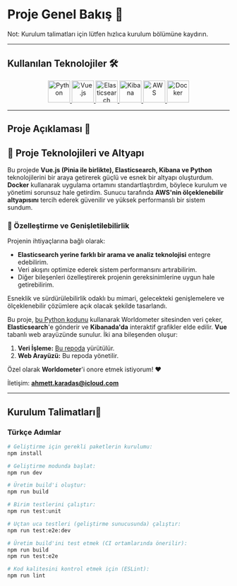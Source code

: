 # Proje Genel Bakış 🚀

<div id="kurulum-talimatlari"></div>
Not: Kurulum talimatları için lütfen hızlıca kurulum bölümüne kaydırın. 

---

## Kullanılan Teknolojiler 🛠️
<div align="center">
  <!-- Türkçe İpuçları -->
  <a href="https://www.python.org/" title="Python" target="_blank">
    <img src="https://cdn.simpleicons.org/python/ffffff" alt="Python" width="50" height="50" />
  </a>
  <a href="https://vuejs.org/" title="Vue.js" target="_blank">
    <img src="https://cdn.simpleicons.org/vuedotjs/ffffff" alt="Vue.js" width="50" height="50" />
  </a>
  <a href="https://www.elastic.co/elasticsearch/" title="Elasticsearch" target="_blank">
    <img src="https://cdn.simpleicons.org/elasticsearch/ffffff" alt="Elasticsearch" width="50" height="50" />
  </a>
  <a href="https://www.elastic.co/kibana/" title="Kibana" target="_blank">
    <img src="https://cdn.simpleicons.org/kibana/ffffff" alt="Kibana" width="50" height="50" />
  </a>
  <a href="https://aws.amazon.com/" title="AWS" target="_blank">
    <img src="https://cdn.simpleicons.org/amazonaws/ffffff" alt="AWS" width="50" height="50" />
  </a>
  <a href="https://www.docker.com/" title="Docker" target="_blank">
    <img src="https://cdn.simpleicons.org/docker/ffffff" alt="Docker" width="50" height="50" />
  </a>
</div>

---

## Proje Açıklaması 📌

## 🚀 Proje Teknolojileri ve Altyapı

Bu projede **Vue.js (Pinia ile birlikte), Elasticsearch, Kibana ve Python** teknolojilerini bir araya getirerek güçlü ve esnek bir altyapı oluşturdum. **Docker** kullanarak uygulama ortamını standartlaştırdım, böylece kurulum ve yönetimi sorunsuz hale getirdim. Sunucu tarafında **AWS'nin ölçeklenebilir altyapısını** tercih ederek güvenilir ve yüksek performanslı bir sistem sundum.  

### 🔧 Özelleştirme ve Genişletilebilirlik  

Projenin ihtiyaçlarına bağlı olarak:  
- **Elasticsearch yerine farklı bir arama ve analiz teknolojisi** entegre edebilirim.  
- Veri akışını optimize ederek sistem performansını artırabilirim.  
- Diğer bileşenleri özelleştirerek projenin gereksinimlerine uygun hale getirebilirim.  

Esneklik ve sürdürülebilirlik odaklı bu mimari, gelecekteki genişlemelere ve ölçeklenebilir çözümlere açık olacak şekilde tasarlandı.  

Bu proje, [bu Python kodunu](https://github.com/fehu-zone/population_scraper) kullanarak Worldometer sitesinden veri çeker, **Elasticsearch**'e gönderir ve **Kibanada'da** interaktif grafikler elde edilir. **Vue** tabanlı web arayüzünde sunulur. İki ana bileşenden oluşur:

1. **Veri İşleme:** [Bu repoda](https://github.com/fehu-zone/population_scraper) yürütülür.
2. **Web Arayüzü:** Bu repoda yönetilir.

Özel olarak **Worldometer**'i onore etmek istiyorum! ❤️


İletişim: **ahmett.karadas@icloud.com**

---

## Kurulum Talimatları🔧

### Türkçe Adımlar

```bash
# Geliştirme için gerekli paketlerin kurulumu:
npm install

# Geliştirme modunda başlat:
npm run dev

# Üretim build'i oluştur:
npm run build

# Birim testlerini çalıştır:
npm run test:unit

# Uçtan uca testleri (geliştirme sunucusunda) çalıştır:
npm run test:e2e:dev

# Üretim build'ini test etmek (CI ortamlarında önerilir):
npm run build
npm run test:e2e

# Kod kalitesini kontrol etmek için (ESLint):
npm run lint
